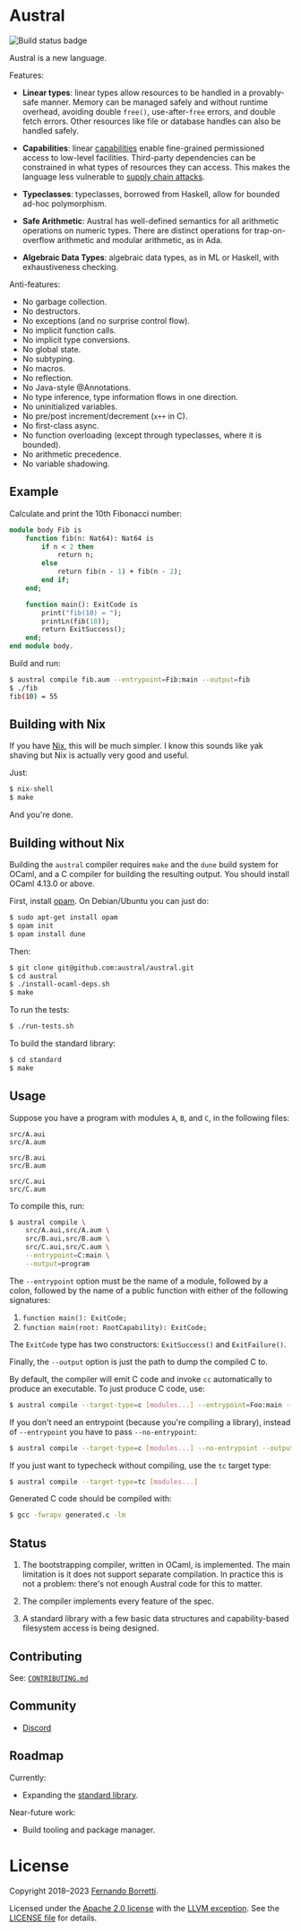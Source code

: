# Austral

![Build status badge](https://github.com/austral/austral/actions/workflows/build-and-test.yml/badge.svg)

Austral is a new language.

Features:

- **Linear types**: linear types allow resources to be handled in a
  provably-safe manner. Memory can be managed safely and without runtime
  overhead, avoiding double `free()`, use-after-`free` errors, and double fetch
  errors. Other resources like file or database handles can also be handled
  safely.

- **Capabilities**: linear [capabilities][cap] enable fine-grained permissioned
  access to low-level facilities. Third-party dependencies can be constrained in
  what types of resources they can access. This makes the language less
  vulnerable to [supply chain attacks][sca].

- **Typeclasses**: typeclasses, borrowed from Haskell, allow for bounded ad-hoc
  polymorphism.

- **Safe Arithmetic**: Austral has well-defined semantics for all arithmetic
  operations on numeric types. There are distinct operations for
  trap-on-overflow arithmetic and modular arithmetic, as in Ada.

- **Algebraic Data Types**: algebraic data types, as in ML or Haskell, with
  exhaustiveness checking.

Anti-features:

- No garbage collection.
- No destructors.
- No exceptions (and no surprise control flow).
- No implicit function calls.
- No implicit type conversions.
- No global state.
- No subtyping.
- No macros.
- No reflection.
- No Java-style @Annotations.
- No type inference, type information flows in one direction.
- No uninitialized variables.
- No pre/post increment/decrement (`x++` in C).
- No first-class async.
- No function overloading (except through typeclasses, where it is bounded).
- No arithmetic precedence.
- No variable shadowing.

## Example

Calculate and print the 10th Fibonacci number:

```ml
module body Fib is
    function fib(n: Nat64): Nat64 is
        if n < 2 then
            return n;
        else
            return fib(n - 1) + fib(n - 2);
        end if;
    end;

    function main(): ExitCode is
        print("fib(10) = ");
        printLn(fib(10));
        return ExitSuccess();
    end;
end module body.
```

Build and run:

```bash
$ austral compile fib.aum --entrypoint=Fib:main --output=fib
$ ./fib
fib(10) = 55
```

## Building with Nix

If you have [Nix][nix], this will be much simpler. I know this sounds like yak
shaving but Nix is actually very good and useful.

[nix]: https://nixos.org/

Just:

```bash
$ nix-shell
$ make
```

And you're done.

## Building without Nix

Building the `austral` compiler requires `make` and the `dune` build system for
OCaml, and a C compiler for building the resulting output. You should install OCaml
4.13.0 or above.

First, install [opam][opam]. On Debian/Ubuntu you can just do:

```bash
$ sudo apt-get install opam
$ opam init
$ opam install dune
```

Then:

```bash
$ git clone git@github.com:austral/austral.git
$ cd austral
$ ./install-ocaml-deps.sh
$ make
```

To run the tests:

```bash
$ ./run-tests.sh
```

To build the standard library:

```bash
$ cd standard
$ make
```

## Usage

Suppose you have a program with modules `A`, `B`, and `C`, in the following
files:

```
src/A.aui
src/A.aum

src/B.aui
src/B.aum

src/C.aui
src/C.aum
```

To compile this, run:

```bash
$ austral compile \
    src/A.aui,src/A.aum \
    src/B.aui,src/B.aum \
    src/C.aui,src/C.aum \
    --entrypoint=C:main \
    --output=program
```

The `--entrypoint` option must be the name of a module, followed by a colon,
followed by the name of a public function with either of the following
signatures:

1. `function main(): ExitCode;`
2. `function main(root: RootCapability): ExitCode;`

The `ExitCode` type has two constructors: `ExitSuccess()` and `ExitFailure()`.

Finally, the `--output` option is just the path to dump the compiled C to.

By default, the compiler will emit C code and invoke `cc` automatically to
produce an executable. To just produce C code, use:

```bash
$ austral compile --target-type=c [modules...] --entrypoint=Foo:main --output=program.c
```

If you don't need an entrypoint (because you're compiling a library), instead of
`--entrypoint` you have to pass `--no-entrypoint`:

```bash
$ austral compile --target-type=c [modules...] --no-entrypoint --output=program.c
```

If you just want to typecheck without compiling, use the `tc` target type:

```bash
$ austral compile --target-type=tc [modules...]
```

Generated C code should be compiled with:

```bash
$ gcc -fwrapv generated.c -lm
```

## Status

1. The bootstrapping compiler, written in OCaml, is implemented. The main
   limitation is it does not support separate compilation. In practice this is
   not a problem: there's not enough Austral code for this to matter.

2. The compiler implements every feature of the spec.

3. A standard library with a few basic data structures and capability-based
   filesystem access is being designed.

## Contributing

See: [`CONTRIBUTING.md`](https://github.com/austral/austral/blob/master/CONTRIBUTING.md)

## Community

- [Discord](https://discord.gg/8cEuAcD8pM)

## Roadmap

Currently:

- Expanding the [standard
  library](https://github.com/austral/austral/tree/master/standard).

Near-future work:

- Build tooling and package manager.

# License

Copyright 2018–2023 [Fernando Borretti][fernando].

Licensed under the [Apache 2.0 license][apache] with the [LLVM exception][llvmex]. See the [LICENSE file][license] for details.

[opam]: https://opam.ocaml.org/doc/Install.html
[cap]: https://en.wikipedia.org/wiki/Capability-based_security
[sca]: https://en.wikipedia.org/wiki/Supply_chain_attack
[fernando]: https://borretti.me/

[apache]: https://www.apache.org/licenses/LICENSE-2.0
[llvmex]: https://spdx.org/licenses/LLVM-exception.html
[license]: https://github.com/austral/austral/blob/master/LICENSE
